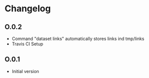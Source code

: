 # Changelog

## O.0.2

- Command "dataset links" automatically stores links ind tmp/links
- Travis CI Setup

## O.0.1

- Initial version